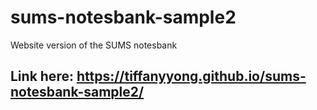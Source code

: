 # sums-notesbank-sample2
Website version of the SUMS notesbank

## Link here: https://tiffanyyong.github.io/sums-notesbank-sample2/

